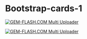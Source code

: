 # Bootstrap-cards-1



<a href="https://img.gem-flash.com/"><img src="https://img.gem-flash.com/images/26482144491405526092.jpg" border="0" alt="GEM-FLASH.COM Multi Uploader" /></a>







<a href="https://img.gem-flash.com/"><img src="https://img.gem-flash.com/images/26482144491405526092.jpg" border="0" alt="GEM-FLASH.COM Multi Uploader" /></a>
